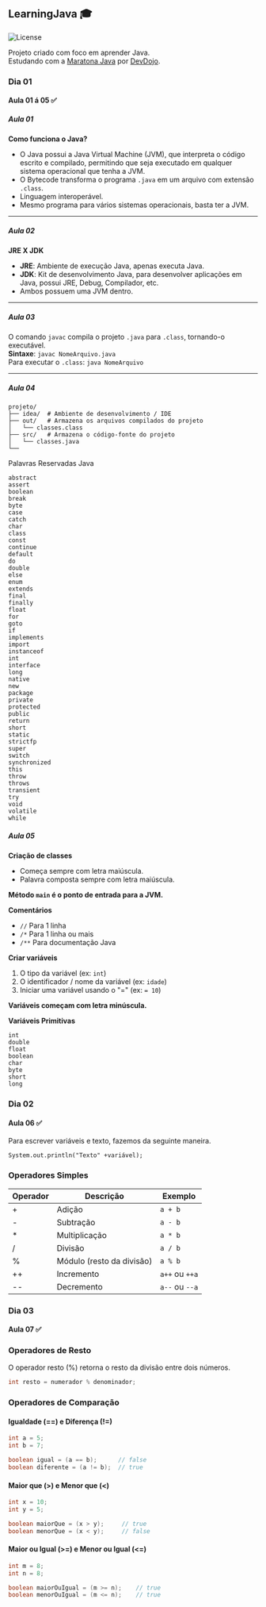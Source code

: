 ## LearningJava 🎓
![License](https://img.shields.io/badge/lucaspanzera-LearningJava-orange)

Projeto criado com foco em aprender Java.  
Estudando com a [Maratona Java](https://www.youtube.com/watch?v=kkOSweUhGZM&list=PL62G310vn6nHrMr1tFLNOYP_c73m6nAzL) por [DevDojo](https://www.youtube.com/@DevDojoBrasil).

### Dia 01

#### Aula 01 á 05 ✅

##### Aula 01
**Como funciona o Java?**
- O Java possui a Java Virtual Machine (JVM), que interpreta o código escrito e compilado, permitindo que seja executado em qualquer sistema operacional que tenha a JVM.
- O Bytecode transforma o programa `.java` em um arquivo com extensão `.class`.
- Linguagem interoperável.
- Mesmo programa para vários sistemas operacionais, basta ter a JVM.

---

##### Aula 02
**JRE X JDK**
- **JRE**: Ambiente de execução Java, apenas executa Java.
- **JDK**: Kit de desenvolvimento Java, para desenvolver aplicações em Java, possui JRE, Debug, Compilador, etc.
- Ambos possuem uma JVM dentro.

---

##### Aula 03
O comando `javac` compila o projeto `.java` para `.class`, tornando-o executável.  
**Sintaxe**: `javac NomeArquivo.java`  
Para executar o `.class`: `java NomeArquivo`

---

##### Aula 04
```plaintext
projeto/
├── idea/  # Ambiente de desenvolvimento / IDE
├── out/   # Armazena os arquivos compilados do projeto
│   └── classes.class
├── src/   # Armazena o código-fonte do projeto
│   └── classes.java
└── 
```

Palavras Reservadas Java
 ```plaintext
abstract  
assert  
boolean  
break  
byte  
case  
catch  
char  
class  
const  
continue  
default  
do  
double  
else  
enum  
extends  
final  
finally  
float  
for  
goto  
if  
implements  
import  
instanceof  
int  
interface  
long  
native  
new  
package  
private  
protected  
public  
return  
short  
static  
strictfp  
super  
switch  
synchronized  
this  
throw  
throws  
transient  
try  
void  
volatile  
while 
  ```
##### Aula 05
**Criação de classes**
- Começa sempre com letra maiúscula.
- Palavra composta sempre com letra maiúscula.

**Método `main` é o ponto de entrada para a JVM.**

**Comentários**
- `//` Para 1 linha
- `/*` Para 1 linha ou mais
- `/**` Para documentação Java

**Criar variáveis**
1. O tipo da variável (ex: `int`)
2. O identificador / nome da variável (ex: `idade`)
3. Iniciar uma variável usando o "=" (ex: `= 10`)

**Variáveis começam com letra minúscula.**

**Variáveis Primitivas**
```plaintext
int
double
float
boolean
char
byte
short
long 
```

### Dia 02

#### Aula 06 ✅

Para escrever variáveis e texto, fazemos da seguinte maneira.
```plaintext
System.out.println("Texto" +variável);
```

### Operadores Simples
| Operador | Descrição | Exemplo |
|----------|-----------|---------|
| + | Adição | `a + b` |
| - | Subtração | `a - b` |
| * | Multiplicação | `a * b` |
| / | Divisão | `a / b` |
| % | Módulo (resto da divisão) | `a % b` |
| ++ | Incremento | `a++` ou `++a` |
| -- | Decremento | `a--` ou `--a` |

### Dia 03

#### Aula 07 ✅

### Operadores de Resto
O operador resto (%) retorna o resto da divisão entre dois números.
```java
int resto = numerador % denominador;
```

### Operadores de Comparação

#### Igualdade (==) e Diferença (!=)
```java
int a = 5;
int b = 7;

boolean igual = (a == b);      // false
boolean diferente = (a != b);  // true
```

#### Maior que (>) e Menor que (<)
```java
int x = 10;
int y = 5;

boolean maiorQue = (x > y);     // true
boolean menorQue = (x < y);     // false
```

#### Maior ou Igual (>=) e Menor ou Igual (<=)
```java
int m = 8;
int n = 8;

boolean maiorOuIgual = (m >= n);    // true
boolean menorOuIgual = (m <= n);    // true
```